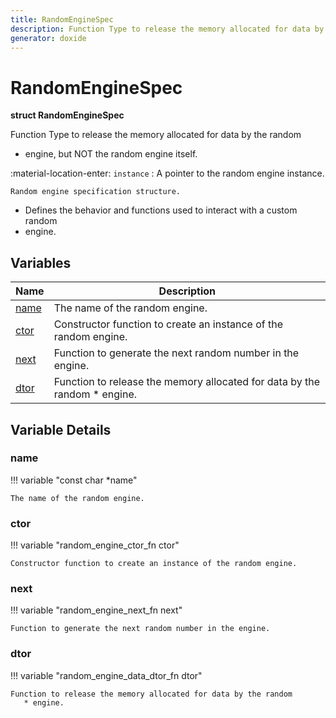 ```yaml
---
title: RandomEngineSpec
description: Function Type to release the memory allocated for data by the random * engine, but NOT the random engine itself.Random engine specification structure. *    Defines the behavior and functions used to interact with a custom random * engine. 
generator: doxide
---
```



# RandomEngineSpec

**struct RandomEngineSpec**


Function Type to release the memory allocated for data by the random
 * engine, but NOT the random engine itself.


:material-location-enter: `instance`
:    A pointer to the random engine instance.
    

    Random engine specification structure.
 *    Defines the behavior and functions used to interact with a custom random
 * engine.
 




## Variables

| Name | Description |
| ---- | ----------- |
| [name](#name) | The name of the random engine.  |
| [ctor](#ctor) | Constructor function to create an instance of the random engine.  |
| [next](#next) | Function to generate the next random number in the engine.  |
| [dtor](#dtor) | Function to release the memory allocated for data by the random * engine.  |

## Variable Details

### name<a name="name"></a>

!!! variable "const char &#42;name"

    
    The name of the random engine.
       
    
    
    

### ctor<a name="ctor"></a>

!!! variable "random_engine_ctor_fn ctor"

    
    Constructor function to create an instance of the random engine.
       
    
    
    

### next<a name="next"></a>

!!! variable "random_engine_next_fn next"

    
    Function to generate the next random number in the engine.
       
    
    
    

### dtor<a name="dtor"></a>

!!! variable "random_engine_data_dtor_fn dtor"

    
    Function to release the memory allocated for data by the random
       * engine.
       
    
    
    

